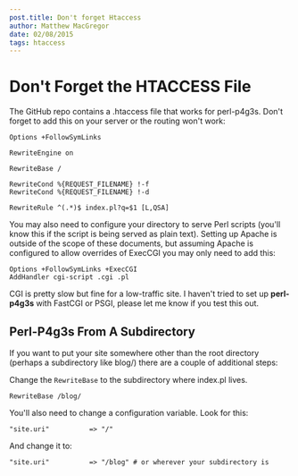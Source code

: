 ```yaml
---
post.title: Don't forget Htaccess
author: Matthew MacGregor
date: 02/08/2015
tags: htaccess
---
```


Don't Forget the HTACCESS File
==============================

The GitHub repo contains a .htaccess file that works for perl-p4g3s. Don't
forget to add this on your server or the routing won't work:

    Options +FollowSymLinks

    RewriteEngine on

    RewriteBase /

    RewriteCond %{REQUEST_FILENAME} !-f
    RewriteCond %{REQUEST_FILENAME} !-d 

    RewriteRule ^(.*)$ index.pl?q=$1 [L,QSA]

You may also need to configure your directory to serve Perl scripts (you'll 
know this if the script is being served as plain text). Setting up Apache is
outside of the scope of these documents, but assuming Apache is configured to
allow overrides of ExecCGI you may only need to add this:

    Options +FollowSymLinks +ExecCGI
    AddHandler cgi-script .cgi .pl

CGI is pretty slow but fine for a low-traffic site. I haven't tried to set up
**perl-p4g3s** with FastCGI or PSGI, please let me know if you test this out.

Perl-P4g3s From A Subdirectory
--------------------------------

If you want to put your site somewhere other than the root directory (perhaps
a subdirectory like blog/) there are a couple of additional steps:

Change the `RewriteBase` to the subdirectory where index.pl lives.

    RewriteBase /blog/

You'll also need to change a configuration variable. Look for this:

    "site.uri"          => "/"

And change it to:

    "site.uri"          => "/blog" # or wherever your subdirectory is